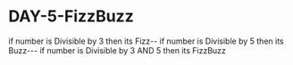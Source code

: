 # DAY-5-FizzBuzz
if number is Divisible by 3 then its Fizz-- if number is Divisible by 5 then its Buzz--- if number is Divisible by 3 AND 5 then its FizzBuzz

